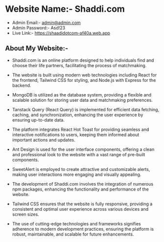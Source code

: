 # Website Name:- Shaddi.com

- Admin Email:- admin@admin.com
- Admin Password:- Asd!23
- Live Link:- https://shaadidotcom-af40a.web.app

## About My Website:-

- Shaddi.com is an online platform designed to help individuals find and choose their life partners, facilitating the process of matchmaking.

- The website is built using modern web technologies including React for the frontend, Tailwind CSS for styling, and Node.js with Express for the backend.

- MongoDB is utilized as the database system, providing a flexible and scalable solution for storing user data and matchmaking preferences.

- Tanstack Query (React Query) is implemented for efficient data fetching, caching, and synchronization, enhancing the user experience by ensuring up-to-date data.

- The platform integrates React Hot Toast for providing seamless and interactive notifications to users, keeping them informed about important actions and updates.

- Ant Design is used for the user interface components, offering a clean and professional look to the website with a vast range of pre-built components.

- SweetAlert is employed to create attractive and customizable alerts, making user interactions more engaging and visually appealing.

- The development of Shaddi.com involves the integration of numerous npm packages, enhancing the functionality and performance of the website.

- Tailwind CSS ensures that the website is fully responsive, providing a consistent and optimal user experience across various devices and screen sizes.

- The use of cutting-edge technologies and frameworks signifies adherence to modern development practices, ensuring the platform is robust, maintainable, and scalable for future enhancements.
